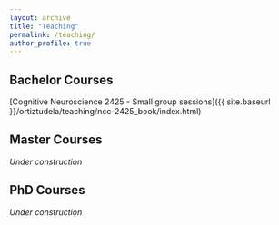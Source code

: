 ```yaml
---
layout: archive
title: "Teaching"
permalink: /teaching/
author_profile: true
---
```


## Bachelor Courses

[Cognitive Neuroscience 2425 - Small group sessions]({{ site.baseurl }}/ortiztudela/teaching/ncc-2425_book/index.html)

## Master Courses

_Under construction_

## PhD Courses

_Under construction_